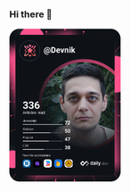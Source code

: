### Hi there 👋

<a href="https://app.daily.dev/Devnik"><img src="https://github.com/DevNik14/DevNik14/blob/master/devcard.svg" width="200" alt="Nikolay Kyurchiyski's Dev Card"/></a>
<!--
**DevNik14/DevNik14** is a ✨ _special_ ✨ repository because its `README.md` (this file) appears on your GitHub profile.

Here are some ideas to get you started:

- 🔭 I’m currently working on ...
- 🌱 I’m currently learning ...
- 👯 I’m looking to collaborate on ...
- 🤔 I’m looking for help with ...
- 💬 Ask me about ...
- 📫 How to reach me: ...
- 😄 Pronouns: ...
- ⚡ Fun fact: ...
-->
